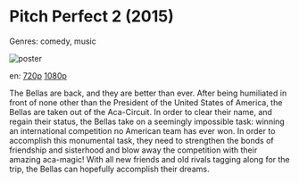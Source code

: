 # Pitch Perfect 2 (2015)

Genres: comedy, music

![poster](http://image.tmdb.org/t/p/w500/yIjCMpDBX41odDcMUWIEHibzdv5.jpg)

en:
  [720p](magnet:?xt=urn:btih:fa1ebda61c3eaecaf3f05b1e4fec4cb79c703b55&dn=Pitch+Perfect+2+%282015%29+720p+BrRip+x264+-+YIFY&tr=udp%3A%2F%2Ftracker.openbittorrent.com%3A80%2Fannounce&tr=udp%3A%2F%2Fglotorrents.pw%3A6969%2Fannounce&tr=udp%3A%2F%2Ftracker.openbittorrent.com%3A80%2Fannounce&tr=udp%3A%2F%2Ftracker.opentrackr.org%3A1337%2Fannounce&tr=udp%3A%2F%2Fzer0day.to%3A1337%2Fannounce&tr=udp%3A%2F%2Ftracker.coppersurfer.tk%3A6969%2Fannounce)
  [1080p](magnet:?xt=urn:btih:f777147438e22c15c8e16ef61133f97bd58e09cf&dn=Pitch+Perfect+2+%282015%29+1080p+BrRip+x264+-+YIFY&tr=udp%3A%2F%2Ftracker.openbittorrent.com%3A80%2Fannounce&tr=udp%3A%2F%2Fglotorrents.pw%3A6969%2Fannounce&tr=udp%3A%2F%2Ftracker.openbittorrent.com%3A80%2Fannounce&tr=udp%3A%2F%2Ftracker.opentrackr.org%3A1337%2Fannounce&tr=udp%3A%2F%2Fzer0day.to%3A1337%2Fannounce&tr=udp%3A%2F%2Ftracker.coppersurfer.tk%3A6969%2Fannounce)
  


The Bellas are back, and they are better than ever. After being humiliated in front of none other than the President of the United States of America, the Bellas are taken out of the Aca-Circuit. In order to clear their name, and regain their status, the Bellas take on a seemingly impossible task: winning an international competition no American team has ever won. In order to accomplish this monumental task, they need to strengthen the bonds of friendship and sisterhood and blow away the competition with their amazing aca-magic! With all new friends and old rivals tagging along for the trip, the Bellas can hopefully accomplish their dreams.